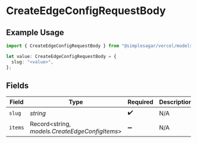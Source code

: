 # CreateEdgeConfigRequestBody

## Example Usage

```typescript
import { CreateEdgeConfigRequestBody } from "@simplesagar/vercel/models/createedgeconfigop.js";

let value: CreateEdgeConfigRequestBody = {
  slug: "<value>",
};
```

## Fields

| Field                                          | Type                                           | Required                                       | Description                                    |
| ---------------------------------------------- | ---------------------------------------------- | ---------------------------------------------- | ---------------------------------------------- |
| `slug`                                         | *string*                                       | :heavy_check_mark:                             | N/A                                            |
| `items`                                        | Record<string, *models.CreateEdgeConfigItems*> | :heavy_minus_sign:                             | N/A                                            |